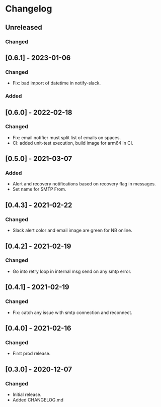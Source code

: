 # Changelog

## Unreleased

### Changed

## [0.6.1] - 2023-01-06

### Changed

- Fix: bad import of datetime in notify-slack.

### Added

## [0.6.0] - 2022-02-18

### Changed

 - Fix: email notifier must split list of emails on spaces.
 - CI: added unit-test execution, build image for arm64 in CI.

## [0.5.0] - 2021-03-07

### Added

 - Alert and recovery notifications based on recovery flag in messages.
 - Set name for SMTP From.

## [0.4.3] - 2021-02-22

### Changed

 - Slack alert color and email image are green for NB online.

## [0.4.2] - 2021-02-19

### Changed

 - Go into retry loop in internal msg send on any smtp error.

## [0.4.1] - 2021-02-19

### Changed

 - Fix: catch any issue with smtp connection and reconnect.

## [0.4.0] - 2021-02-16

### Changed

  - First prod release.

## [0.3.0] - 2020-12-07

### Changed

  - Initial release.
  - Added CHANGELOG.md
